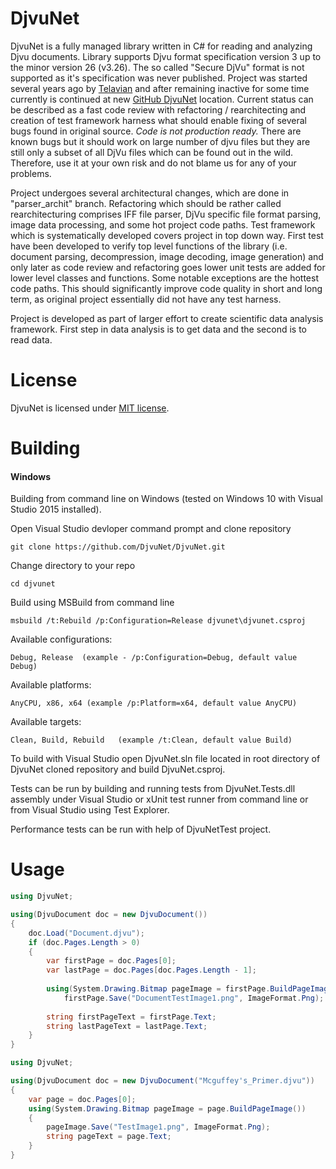 DjvuNet
=======

DjvuNet is a fully managed library written in C# for reading and analyzing Djvu documents. Library supports Djvu format specification version 3 up to the minor version 26 (v3.26). 
The so called "Secure DjVu" format is not supported as it's specification was never published. Project was started several years ago
by [Telavian](https://github.com/Telavian) and after remaining inactive for some time currently is continued at new 
[GitHub DjvuNet](https://github.com/DjvuNet) location. Current status can be described as a fast code review with 
refactoring / rearchitecting and creation of test framework harness what should enable fixing of several bugs found 
in original source. *Code is not production ready.* There are known bugs but it should work on large number of djvu 
files but they are still only a subset of all DjVu files which can be found out in the wild. 
Therefore, use it at your own risk and do not blame us for any of your problems.

Project undergoes several architectural changes, which are done in "parser_archit" branch. Refactoring which should 
be rather called rearchitecturing comprises IFF file parser, DjVu specific file format parsing, image data processing, 
and some hot project code paths. Test framework which is systematically developed covers project in top down
way. First test have been developed to verify top level functions of the library (i.e. document parsing, decompression, 
image decoding, image generation) and only later as code review and refactoring goes lower unit tests are added 
for lower level classes and functions. Some notable exceptions are the hottest code paths. This should significantly improve code quality
in short and long term, as original project essentially did not have any test harness.

Project is developed as part of larger effort to create scientific data analysis framework. First step in data analysis
is to get data and the second is to read data. 

License
=======

DjvuNet is licensed under [MIT license](https://opensource.org/licenses/mit-license.php).

Building
========

#### Windows

Building from command line on Windows (tested on Windows 10 with Visual Studio 2015 installed).

Open Visual Studio devloper command prompt and clone repository
`````
git clone https://github.com/DjvuNet/DjvuNet.git
`````
Change directory to your repo
`````
cd djvunet
`````
Build using MSBuild from command line
`````
msbuild /t:Rebuild /p:Configuration=Release djvunet\djvunet.csproj
`````
Available configurations: 
`````
Debug, Release  (example - /p:Configuration=Debug, default value Debug)
`````
Available platforms:
`````
AnyCPU, x86, x64 (example /p:Platform=x64, default value AnyCPU)
`````
Available targets:
`````
Clean, Build, Rebuild   (example /t:Clean, default value Build)
`````  

To build with Visual Studio open DjvuNet.sln file located in root directory of DjvuNet cloned 
repository and build DjvuNet.csproj. 

Tests can be run by building and running tests from DjvuNet.Tests.dll assembly under Visual Studio 
or xUnit test runner from command line or from Visual Studio using Test Explorer.

Performance tests can be run with help of DjvuNetTest project.

Usage
=====

`````c#
using DjvuNet;

using(DjvuDocument doc = new DjvuDocument())
{
    doc.Load("Document.djvu");
    if (doc.Pages.Length > 0)
    {
        var firstPage = doc.Pages[0];
        var lastPage = doc.Pages[doc.Pages.Length - 1];
        
        using(System.Drawing.Bitmap pageImage = firstPage.BuildPageImage())
            firstPage.Save("DocumentTestImage1.png", ImageFormat.Png);
        
        string firstPageText = firstPage.Text;
        string lastPageText = lastPage.Text;
    }
}
`````

`````c#
using DjvuNet;

using(DjvuDocument doc = new DjvuDocument("Mcguffey's_Primer.djvu"))
{
    var page = doc.Pages[0];
    using(System.Drawing.Bitmap pageImage = page.BuildPageImage())
    {
        pageImage.Save("TestImage1.png", ImageFormat.Png);
        string pageText = page.Text;
    }
}
`````

